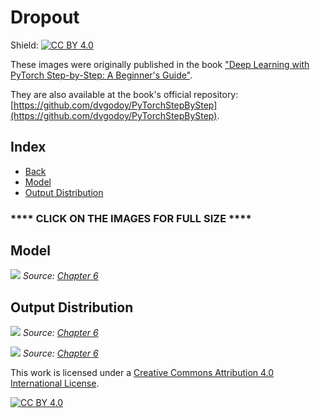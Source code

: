 # Dropout

Shield: [![CC BY 4.0][cc-by-shield]][cc-by]

These images were originally published in the book ["Deep Learning with PyTorch Step-by-Step: A Beginner's Guide"](https://leanpub.com/pytorch).

They are also available at the book's official repository: [https://github.com/dvgodoy/PyTorchStepByStep](https://github.com/dvgodoy/PyTorchStepByStep).

## Index

- [Back](https://github.com/dvgodoy/dl-visuals)
- [Model](#model)
- [Output Distribution](#output-distribution)

### **** CLICK ON THE IMAGES FOR FULL SIZE ****

## Model

[![](https://raw.githubusercontent.com/dvgodoy/dl-visuals/main/Dropout/dropout_paper.png)](https://raw.githubusercontent.com/dvgodoy/dl-visuals/main/Dropout/dropout_paper.png)
*Source: [Chapter 6](https://github.com/dvgodoy/PyTorchStepByStep/blob/master/Chapter06.ipynb)*

## Output Distribution

[![](https://raw.githubusercontent.com/dvgodoy/dl-visuals/main/Dropout/dropout_distrib_p50.png)](https://raw.githubusercontent.com/dvgodoy/dl-visuals/main/Dropout/dropout_distrib_p50.png)
*Source: [Chapter 6](https://github.com/dvgodoy/PyTorchStepByStep/blob/master/Chapter06.ipynb)*

[![](https://raw.githubusercontent.com/dvgodoy/dl-visuals/main/Dropout/dropout_distrib_ps.png)](https://raw.githubusercontent.com/dvgodoy/dl-visuals/main/Dropout/dropout_distrib_ps.png)
*Source: [Chapter 6](https://github.com/dvgodoy/PyTorchStepByStep/blob/master/Chapter06.ipynb)*

This work is licensed under a
[Creative Commons Attribution 4.0 International License][cc-by].

[![CC BY 4.0][cc-by-image]][cc-by]

[cc-by]: http://creativecommons.org/licenses/by/4.0/
[cc-by-image]: https://i.creativecommons.org/l/by/4.0/88x31.png
[cc-by-shield]: https://img.shields.io/badge/License-CC%20BY%204.0-lightgrey.svg
